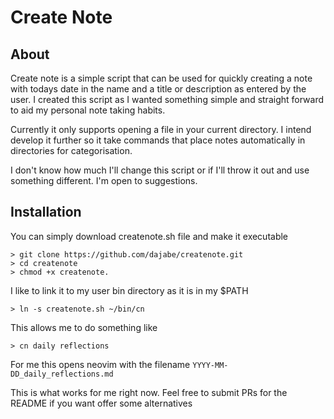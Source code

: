 # Create Note

## About

Create note is a simple script that can be used for quickly creating a note
with todays date in the name and a title or description as entered by the user.
I created this script as I wanted something simple and straight forward to aid
my personal note taking habits.

Currently it only supports opening a file in your current directory. I intend
develop it further so it take commands that place notes automatically in 
directories for categorisation. 

I don't know how much I'll change this script or if I'll throw it out and use
something different. I'm open to suggestions.


## Installation

You can simply download createnote.sh file and make it executable

```
> git clone https://github.com/dajabe/createnote.git
> cd createnote
> chmod +x createnote.
```

I like to link it to my user bin directory as it is in my $PATH

```
> ln -s createnote.sh ~/bin/cn
```

This allows me to do something like

```
> cn daily reflections
```

For me this opens neovim with the filename `YYYY-MM-DD_daily_reflections.md`


This is what works for me right now. Feel free to submit PRs for the README if you want offer some alternatives


